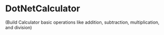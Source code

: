 # DotNetCalculator
(Build Calculator basic operations like addition, subtraction, multiplication, and division)
